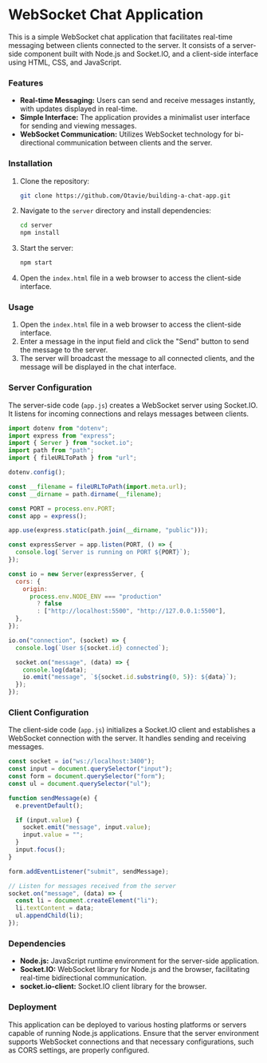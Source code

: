 # WebSocket Chat Application

This is a simple WebSocket chat application that facilitates real-time messaging between clients connected to the server. It consists of a server-side component built with Node.js and Socket.IO, and a client-side interface using HTML, CSS, and JavaScript.

### Features

- **Real-time Messaging:** Users can send and receive messages instantly, with updates displayed in real-time.
- **Simple Interface:** The application provides a minimalist user interface for sending and viewing messages.
- **WebSocket Communication:** Utilizes WebSocket technology for bi-directional communication between clients and the server.

### Installation

1. Clone the repository:

   ```bash
   git clone https://github.com/Otavie/building-a-chat-app.git
   ```

2. Navigate to the `server` directory and install dependencies:

   ```bash
   cd server
   npm install
   ```

3. Start the server:

   ```bash
   npm start
   ```

4. Open the `index.html` file in a web browser to access the client-side interface.

### Usage

1. Open the `index.html` file in a web browser to access the client-side interface.
2. Enter a message in the input field and click the "Send" button to send the message to the server.
3. The server will broadcast the message to all connected clients, and the message will be displayed in the chat interface.

### Server Configuration

The server-side code (`app.js`) creates a WebSocket server using Socket.IO. It listens for incoming connections and relays messages between clients.

```javascript
import dotenv from "dotenv";
import express from "express";
import { Server } from "socket.io";
import path from "path";
import { fileURLToPath } from "url";

dotenv.config();

const __filename = fileURLToPath(import.meta.url);
const __dirname = path.dirname(__filename);

const PORT = process.env.PORT;
const app = express();

app.use(express.static(path.join(__dirname, "public")));

const expressServer = app.listen(PORT, () => {
  console.log(`Server is running on PORT ${PORT}`);
});

const io = new Server(expressServer, {
  cors: {
    origin:
      process.env.NODE_ENV === "production"
        ? false
        : ["http://localhost:5500", "http://127.0.0.1:5500"],
  },
});

io.on("connection", (socket) => {
  console.log(`User ${socket.id} connected`);

  socket.on("message", (data) => {
    console.log(data);
    io.emit("message", `${socket.id.substring(0, 5)}: ${data}`);
  });
});
```

### Client Configuration

The client-side code (`app.js`) initializes a Socket.IO client and establishes a WebSocket connection with the server. It handles sending and receiving messages.

```javascript
const socket = io("ws://localhost:3400");
const input = document.querySelector("input");
const form = document.querySelector("form");
const ul = document.querySelector("ul");

function sendMessage(e) {
  e.preventDefault();

  if (input.value) {
    socket.emit("message", input.value);
    input.value = "";
  }
  input.focus();
}

form.addEventListener("submit", sendMessage);

// Listen for messages received from the server
socket.on("message", (data) => {
  const li = document.createElement("li");
  li.textContent = data;
  ul.appendChild(li);
});
```

### Dependencies

- **Node.js:** JavaScript runtime environment for the server-side application.
- **Socket.IO:** WebSocket library for Node.js and the browser, facilitating real-time bidirectional communication.
- **socket.io-client:** Socket.IO client library for the browser.

### Deployment

This application can be deployed to various hosting platforms or servers capable of running Node.js applications. Ensure that the server environment supports WebSocket connections and that necessary configurations, such as CORS settings, are properly configured.
